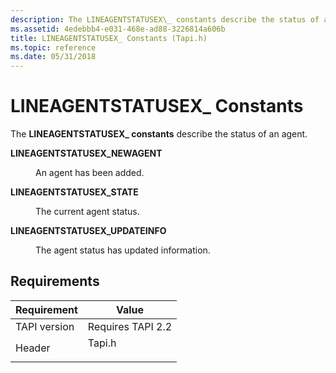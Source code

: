 ```yaml
---
description: The LINEAGENTSTATUSEX\_ constants describe the status of an agent.
ms.assetid: 4edebbb4-e031-468e-ad88-3226814a606b
title: LINEAGENTSTATUSEX_ Constants (Tapi.h)
ms.topic: reference
ms.date: 05/31/2018
---
```


# LINEAGENTSTATUSEX\_ Constants

The **LINEAGENTSTATUSEX\_ constants** describe the status of an agent.

<dl> <dt>

<span id="LINEAGENTSTATUSEX_NEWAGENT"></span><span id="lineagentstatusex_newagent"></span>**LINEAGENTSTATUSEX\_NEWAGENT**
</dt> <dd> <dl> <dt>



An agent has been added.


</dt> </dl> </dd> <dt>

<span id="LINEAGENTSTATUSEX_STATE"></span><span id="lineagentstatusex_state"></span>**LINEAGENTSTATUSEX\_STATE**
</dt> <dd> <dl> <dt>



The current agent status.


</dt> </dl> </dd> <dt>

<span id="LINEAGENTSTATUSEX_UPDATEINFO"></span><span id="lineagentstatusex_updateinfo"></span>**LINEAGENTSTATUSEX\_UPDATEINFO**
</dt> <dd> <dl> <dt>



The agent status has updated information.


</dt> </dl> </dd> </dl>

## Requirements



| Requirement | Value |
|-------------------------|-----------------------------------------------------------------------------------|
| TAPI version<br/> | Requires TAPI 2.2<br/>                                                      |
| Header<br/>       | <dl> <dt>Tapi.h</dt> </dl> |



 

 




